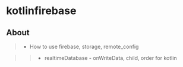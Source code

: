 # kotlinfirebase


## About
> * How to use firebase, storage, remote_config

> > * realtimeDatabase - onWriteData, child, order
for kotlin 

